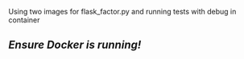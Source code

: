 Using two images for flask_factor.py and running tests with debug in container

## *Ensure Docker is running!*